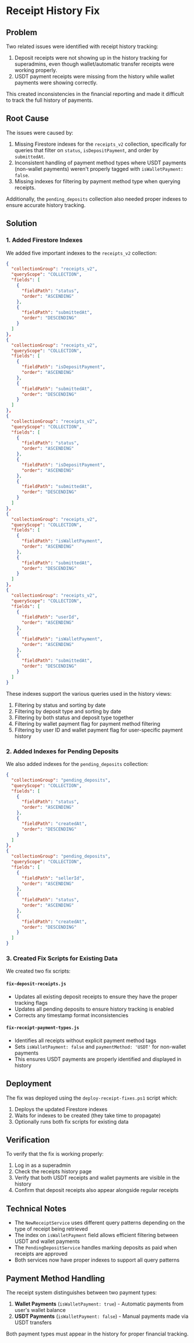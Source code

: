 # Receipt History Fix

## Problem
Two related issues were identified with receipt history tracking:

1. Deposit receipts were not showing up in the history tracking for superadmins, even though wallet/automatic transfer receipts were working properly.
2. USDT payment receipts were missing from the history while wallet payments were showing correctly.

This created inconsistencies in the financial reporting and made it difficult to track the full history of payments.

## Root Cause
The issues were caused by:

1. Missing Firestore indexes for the `receipts_v2` collection, specifically for queries that filter on `status`, `isDepositPayment`, and order by `submittedAt`. 
2. Inconsistent handling of payment method types where USDT payments (non-wallet payments) weren't properly tagged with `isWalletPayment: false`.
3. Missing indexes for filtering by payment method type when querying receipts.

Additionally, the `pending_deposits` collection also needed proper indexes to ensure accurate history tracking.

## Solution

### 1. Added Firestore Indexes
We added five important indexes to the `receipts_v2` collection:

```json
{
  "collectionGroup": "receipts_v2",
  "queryScope": "COLLECTION",
  "fields": [
    {
      "fieldPath": "status",
      "order": "ASCENDING"
    },
    {
      "fieldPath": "submittedAt",
      "order": "DESCENDING"
    }
  ]
},
{
  "collectionGroup": "receipts_v2",
  "queryScope": "COLLECTION",
  "fields": [
    {
      "fieldPath": "isDepositPayment",
      "order": "ASCENDING"
    },
    {
      "fieldPath": "submittedAt",
      "order": "DESCENDING"
    }
  ]
},
{
  "collectionGroup": "receipts_v2",
  "queryScope": "COLLECTION",
  "fields": [
    {
      "fieldPath": "status",
      "order": "ASCENDING"
    },
    {
      "fieldPath": "isDepositPayment",
      "order": "ASCENDING"
    },
    {
      "fieldPath": "submittedAt",
      "order": "DESCENDING"
    }
  ]
},
{
  "collectionGroup": "receipts_v2",
  "queryScope": "COLLECTION",
  "fields": [
    {
      "fieldPath": "isWalletPayment",
      "order": "ASCENDING"
    },
    {
      "fieldPath": "submittedAt",
      "order": "DESCENDING"
    }
  ]
},
{
  "collectionGroup": "receipts_v2",
  "queryScope": "COLLECTION",
  "fields": [
    {
      "fieldPath": "userId",
      "order": "ASCENDING"
    },
    {
      "fieldPath": "isWalletPayment",
      "order": "ASCENDING"
    },
    {
      "fieldPath": "submittedAt",
      "order": "DESCENDING"
    }
  ]
}
```

These indexes support the various queries used in the history views:
1. Filtering by status and sorting by date
2. Filtering by deposit type and sorting by date
3. Filtering by both status and deposit type together
4. Filtering by wallet payment flag for payment method filtering
5. Filtering by user ID and wallet payment flag for user-specific payment history

### 2. Added Indexes for Pending Deposits
We also added indexes for the `pending_deposits` collection:

```json
{
  "collectionGroup": "pending_deposits",
  "queryScope": "COLLECTION",
  "fields": [
    {
      "fieldPath": "status",
      "order": "ASCENDING"
    },
    {
      "fieldPath": "createdAt",
      "order": "DESCENDING"
    }
  ]
},
{
  "collectionGroup": "pending_deposits",
  "queryScope": "COLLECTION",
  "fields": [
    {
      "fieldPath": "sellerId",
      "order": "ASCENDING"
    },
    {
      "fieldPath": "status",
      "order": "ASCENDING"
    },
    {
      "fieldPath": "createdAt",
      "order": "DESCENDING"
    }
  ]
}
```

### 3. Created Fix Scripts for Existing Data
We created two fix scripts:

#### `fix-deposit-receipts.js`
- Updates all existing deposit receipts to ensure they have the proper tracking flags
- Updates all pending deposits to ensure history tracking is enabled
- Corrects any timestamp format inconsistencies

#### `fix-receipt-payment-types.js`
- Identifies all receipts without explicit payment method tags
- Sets `isWalletPayment: false` and `paymentMethod: 'USDT'` for non-wallet payments
- This ensures USDT payments are properly identified and displayed in history

## Deployment

The fix was deployed using the `deploy-receipt-fixes.ps1` script which:
1. Deploys the updated Firestore indexes
2. Waits for indexes to be created (they take time to propagate)
3. Optionally runs both fix scripts for existing data

## Verification
To verify that the fix is working properly:
1. Log in as a superadmin
2. Check the receipts history page
3. Verify that both USDT receipts and wallet payments are visible in the history
4. Confirm that deposit receipts also appear alongside regular receipts

## Technical Notes

- The `NewReceiptService` uses different query patterns depending on the type of receipt being retrieved
- The index on `isWalletPayment` field allows efficient filtering between USDT and wallet payments
- The `PendingDepositService` handles marking deposits as paid when receipts are approved
- Both services now have proper indexes to support all query patterns

## Payment Method Handling

The receipt system distinguishes between two payment types:
1. **Wallet Payments** (`isWalletPayment: true`) - Automatic payments from user's wallet balance
2. **USDT Payments** (`isWalletPayment: false`) - Manual payments made via USDT transfers

Both payment types must appear in the history for proper financial tracking.
